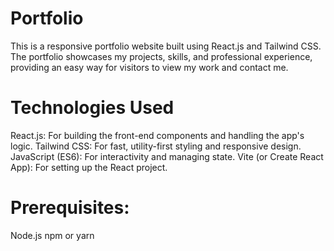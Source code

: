  # Portfolio
  This is a responsive portfolio website built using React.js and Tailwind CSS. 
  The portfolio showcases my projects, skills, and professional experience, providing an easy way for visitors to view my work and contact me.

  # Technologies Used
   React.js: For building the front-end components and handling the app's logic.
   Tailwind CSS: For fast, utility-first styling and responsive design.
   JavaScript (ES6): For interactivity and managing state.
   Vite (or Create React App): For setting up the React project.

 # Prerequisites:
   Node.js
   npm or yarn
